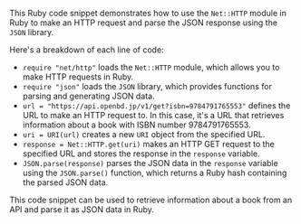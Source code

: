 
This Ruby code snippet demonstrates how to use the `Net::HTTP` module in Ruby to make an HTTP request and parse the JSON response using the `JSON` library.

Here's a breakdown of each line of code:

* `require "net/http"` loads the `Net::HTTP` module, which allows you to make HTTP requests in Ruby.
* `require "json"` loads the `JSON` library, which provides functions for parsing and generating JSON data.
* `url = "https://api.openbd.jp/v1/get?isbn=9784791765553"` defines the URL to make an HTTP request to. In this case, it's a URL that retrieves information about a book with ISBN number 9784791765553.
* `uri = URI(url)` creates a new `URI` object from the specified URL.
* `response = Net::HTTP.get(uri)` makes an HTTP GET request to the specified URL and stores the response in the `response` variable.
* `JSON.parse(response)` parses the JSON data in the `response` variable using the `JSON.parse()` function, which returns a Ruby hash containing the parsed JSON data.

This code snippet can be used to retrieve information about a book from an API and parse it as JSON data in Ruby.